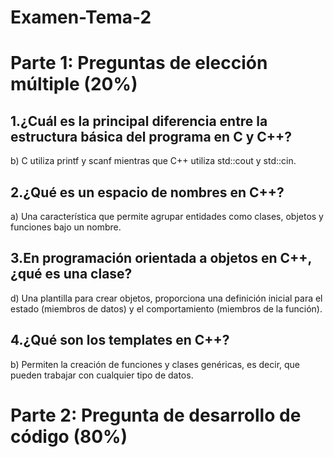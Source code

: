 # Examen-Tema-2

# Parte 1: Preguntas de elección múltiple (20%)

## 1.¿Cuál es la principal diferencia entre la estructura básica del programa en C y C++?

b) C utiliza printf y scanf mientras que C++ utiliza std::cout y std::cin.

## 2.¿Qué es un espacio de nombres en C++?

a) Una característica que permite agrupar entidades como clases, objetos y funciones bajo un nombre.

## 3.En programación orientada a objetos en C++, ¿qué es una clase?

d) Una plantilla para crear objetos, proporciona una definición inicial para el estado (miembros de datos) y el comportamiento (miembros de la función).

## 4.¿Qué son los templates en C++?

b) Permiten la creación de funciones y clases genéricas, es decir, que pueden trabajar con cualquier tipo de datos.

# Parte 2: Pregunta de desarrollo de código (80%)
